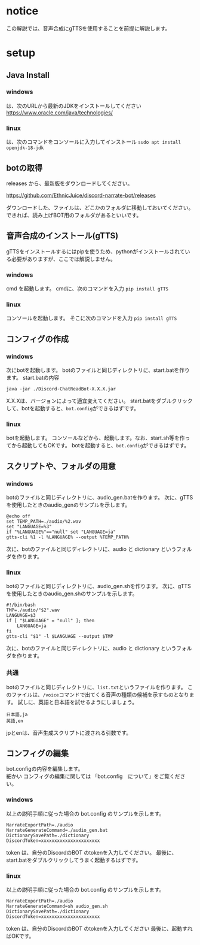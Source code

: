 # notice
この解説では、音声合成にgTTSを使用することを前提に解説します。

# setup
## Java Install
### windows
は、次のURLから最新のJDKをインストールしてください
https://www.oracle.com/java/technologies/
### linux
は、次のコマンドをコンソールに入力してインストール
`sudo apt install openjdk-18-jdk`

## botの取得
releases から、最新版をダウンロードしてください。

https://github.com/EthnicJuice/discord-narrate-bot/releases

ダウンロードした、ファイルは、どこかのフォルダに移動しておいてください。
できれば、読み上げBOT用のフォルダがあるといいです。

## 音声合成のインストール(gTTS)
gTTSをインストールするにはpipを使うため、pythonがインストールされている必要がありますが、ここでは解説しません。
### windows
cmd を起動します。
cmdに、次のコマンドを入力
`pip install gTTS`
### linux
コンソールを起動します。
そこに次のコマンドを入力
`pip install gTTS`

## コンフィグの作成
### windows
次にbotを起動します。
botのファイルと同じディレクトリに、start.batを作ります。
start.batの内容
```
java -jar ./Discord-ChatReadBot-X.X.X.jar
```
X.X.Xは、バージョンによって適宜変えてください。
start.batをダブルクリックして、botを起動すると、`bot.config`ができるはずです。
### linux
botを起動します。
コンソールなどから、起動します。なお、start.sh等を作ってから起動してもOKです。
botを起動すると、`bot.config`ができるはずです。

## スクリプトや、フォルダの用意
### windows
botのファイルと同じディレクトリに、audio_gen.batを作ります。
次に、gTTSを使用したときのaudio_genのサンプルを示します。
```
@echo off
set TEMP_PATH=./audio/%2.wav
set "LANGUAGE=%3"
if "%LANGUAGE%"=="null" set "LANGUAGE=ja"
gtts-cli %1 -l %LANGUAGE% --output %TEMP_PATH%
```
次に、botのファイルと同じディレクトリに、audio と dictionary というフォルダを作ります。

### linux
botのファイルと同じディレクトリに、audio_gen.shを作ります。
次に、gTTSを使用したときのaudio_gen.shのサンプルを示します。
```
#!/bin/bash
TMP=./audio/"$2".wav
LANGUAGE=$3
if [ "$LANGUAGE" = "null" ]; then
    LANGUAGE=ja
fi
gtts-cli "$1" -l $LANGUAGE --output $TMP
```
次に、botのファイルと同じディレクトリに、audio と dictionary というフォルダを作ります。

### 共通
botのファイルと同じディレクトリに、`list.txt`というファイルを作ります。
このファイルは、`/voice`コマンドで出てくる音声の種類の候補を示すものとなります。
試しに、英語と日本語を試せるようにしましょう。
```
日本語,ja
英語,en
```
jpとenは、音声生成スクリプトに渡される引数です。

## コンフィグの編集
bot.configの内容を編集します。<br>
細かい コンフィグの編集に関しては 「bot.config　について」をご覧ください。
### windows
以上の説明手順に従った場合の bot.config のサンプルを示します。
```
NarrateExportPath=./audio
NarrateGenerateCommand=./audio_gen.bat
DictionarySavePath=./dictionary
DiscordToken=xxxxxxxxxxxxxxxxxxxxxx
```
token は、自分のDiscordのBOT のtokenを入力してください。
最後に、start.batをダブルクリックしてうまく起動するはずです。

### linux
以上の説明手順に従った場合の bot.config のサンプルを示します。
```
NarrateExportPath=./audio
NarrateGenerateCommand=sh audio_gen.sh
DictionarySavePath=./dictionary
DiscordToken=xxxxxxxxxxxxxxxxxxxxxx
```
token は、自分のDiscordのBOT のtokenを入力してください
最後に、起動すればOKです。
